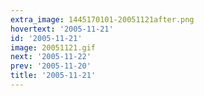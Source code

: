 ```yaml
---
extra_image: 1445170101-20051121after.png
hovertext: '2005-11-21'
id: '2005-11-21'
image: 20051121.gif
next: '2005-11-22'
prev: '2005-11-20'
title: '2005-11-21'
---
```

